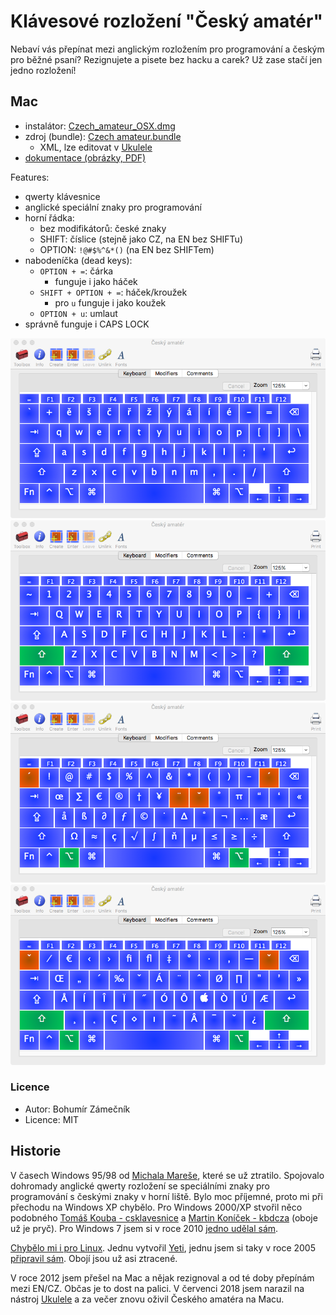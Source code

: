 # Klávesové rozložení "Český amatér"

Nebaví vás přepínat mezi anglickým rozložením pro programování a českým pro
běžné psaní? Rezignujete a pisete bez hacku a carek? Už zase stačí jen jedno rozložení!

## Mac

- instalátor: [Czech_amateur_OSX.dmg](mac/installer/Czech_amateur_OSX.dmg)
- zdroj (bundle): [Czech amateur.bundle](mac/installer/src/)
  - XML, lze editovat v [Ukulele](http://scripts.sil.org/ukelele)
- [dokumentace (obrázky, PDF)](mac/docs/)

Features:

- qwerty klávesnice
- anglické speciální znaky pro programování
- horní řádka:
  - bez modifikátorů: české znaky
  - SHIFT: číslice (stejně jako CZ, na EN bez SHIFTu)
  - OPTION: `!@#$%^&*()` (na EN bez SHIFTem)
- nabodeníčka (dead keys):
  - `OPTION + =`: čárka
    - funguje i jako háček
  - `SHIFT + OPTION + =`: háček/kroužek
    - pro `u` funguje i jako koužek
  - `OPTION + u`: umlaut
- správně funguje i CAPS LOCK

![default](mac/docs/czech_amateur_default.png)
![SHIFT](mac/docs/czech_amateur_shift.png)
![OPTION](mac/docs/czech_amateur_option.png)
![OPTION + SHIFT](mac/docs/czech_amateur_option_shift.png)

### Licence

- Autor: Bohumír Zámečník
- Licence: MIT

## Historie

V časech Windows 95/98 od [Michala Mareše](http://www.neo.cz/~tomas/csklavesnice/klavesnice_w9x.html), které se už ztratilo. Spojovalo dohromady anglické qwerty rozložení se speciálními znaky pro programování s českými znaky v horní liště. Bylo moc příjemné, proto mi při přechodu na Windows XP chybělo. Pro Windows 2000/XP stvořil něco podobného [Tomáš Kouba - csklavesnice](http://www.neo.cz/~tomas/csklavesnice/) a [Martin Koníček - kbdcza](http://www.volny.cz/martin.konicek/kbdcza/) (oboje už je pryč). Pro Windows 7 jsem si v roce 2010 [jedno udělal sám](https://www.dropbox.com/sh/6rkoubtpoc1fsje/j4jKV40ZoN/czech-amateur-keyboard-layout_windows7_2010-08-22.zip).

[Chybělo mi i pro Linux](http://www.abclinuxu.cz/blog/bohous/2005/11/cesky-amater-klavesove-rozlozeni). Jednu vytvořil [Yeti](http://trific.ath.cx/resources/czech-x-keyboard/), jednu jsem si taky v roce 2005 [připravil sám](http://www.abclinuxu.cz/blog/bohous/2005/12/klavesnice-cesky-amater-hotovo). Obojí jsou už asi ztracené.

V roce 2012 jsem přešel na Mac a nějak rezignoval a od té doby přepínám mezi EN/CZ. Občas je to dost na palici. V červenci 2018 jsem narazil na nástroj [Ukulele](http://scripts.sil.org/ukelele) a za večer znovu oživil Českého amatéra na Macu.
